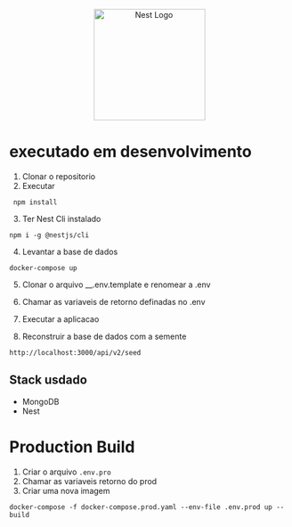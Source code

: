 <p align="center">
  <a href="http://nestjs.com/" target="blank"><img src="https://nestjs.com/img/logo-small.svg" width="200" alt="Nest Logo" /></a>
</p>



# executado em desenvolvimento

1. Clonar o repositorio
2. Executar

``` 
 npm install
```
3. Ter Nest Cli instalado
```
npm i -g @nestjs/cli
```

4. Levantar a base de dados
```
docker-compose up
```

5. Clonar o arquivo __.env.template e renomear a .env

6. Chamar as variaveis de retorno definadas no .env

7. Executar a aplicacao

8. Reconstruir a base de dados com a semente
```
http://localhost:3000/api/v2/seed
```

## Stack usdado
* MongoDB
* Nest

# Production Build
1. Criar o arquivo ```.env.pro```
2. Chamar as variaveis retorno do prod
3. Criar uma nova imagem
```
docker-compose -f docker-compose.prod.yaml --env-file .env.prod up --build
```